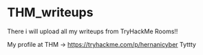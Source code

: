 # THM_writeups

There i will upload all my writeups from TryHackMe Rooms!!

My profile at THM -> https://tryhackme.com/p/hernanicyber
Tyttty

